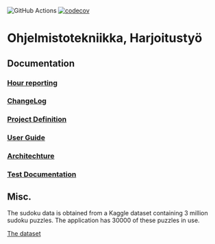 ![GitHub Actions](https://github.com/ArttuLe/ot-harjoitustyo/workflows/CI/badge.svg)
[![codecov](https://codecov.io/gh/ArttuLe/ot-harjoitustyo/branch/master/graph/badge.svg?token=qjFDb0OLRG)](https://codecov.io/gh/ArttuLe/ot-harjoitustyo)

# Ohjelmistotekniikka, Harjoitustyö

## Documentation

### [Hour reporting](https://github.com/ArttuLe/ot-harjoitustyo/blob/master/documents/Hours.md)

### [ChangeLog](https://github.com/ArttuLe/ot-harjoitustyo/blob/master/documents/ChangeLog.md)

### [Project Definition](https://github.com/ArttuLe/ot-harjoitustyo/blob/master/documents/ProjectDefinition.md)

### [User Guide](https://github.com/ArttuLe/ot-harjoitustyo/blob/master/documents/UserGuide.md)

### [Architechture](https://github.com/ArttuLe/ot-harjoitustyo/blob/master/documents/ApplicationArchitechture.md)

### [Test Documentation](https://github.com/ArttuLe/ot-harjoitustyo/blob/master/documents/TestDocument.md)

## Misc.

The sudoku data is obtained from a Kaggle dataset containing 3 million sudoku puzzles.
The application has 30000 of these puzzles in use.

[The dataset](https://www.kaggle.com/datasets/radcliffe/3-million-sudoku-puzzles-with-ratings?resource=download)
